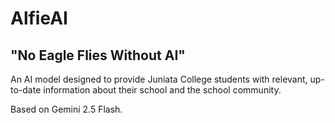 # AlfieAI

## "No Eagle Flies Without AI"

An AI model designed to provide Juniata College students with relevant, up-to-date information about their
school and the school community.

Based on Gemini 2.5 Flash.

